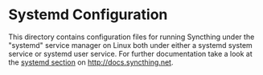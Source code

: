 # Systemd Configuration

This directory contains configuration files for running Syncthing under the
"systemd" service manager on Linux both under either a systemd system service or
systemd user service. For further documentation take a look at the [systemd
section][1] on http://docs.syncthing.net.

[1]: http://docs.syncthing.net/users/autostart.html#systemd
